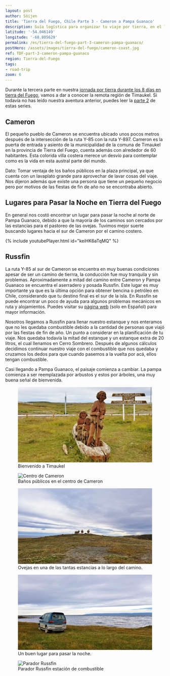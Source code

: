 ```yaml
---
layout: post
author: Sóijen
title: 'Tierra del Fuego, Chile Parte 3 - Cameron a Pampa Guanaco'
description: Guía logística para organizar tu viaje por tierra, en el lado Chileno de Tierra del Fuego. Detalles sobre la ruta entre Cameron y Pampa Guanaco.
latitude: '-54.046149'
longitude: '-68.805629'
permalink: /es/tierra-del-fuego-part-3-cameron-pampa-guanaco/
postHero: /assets/images/tierra-del-fuego/cameron-coast.jpg
ref: TDF-part-3-cameron-pampa-guanaco
region: Tierra-del-Fuego
tags:
- road-trip
zoom: 6
---
```

Durante la tercera parte en nuestra <a href="/es/tierra-del-fuego-van-overview/">jornada por tierra durante los 8 días en tierra del Fuego</a>, vamos a dar a conocer la remota región de Timaukel. Si todavía no has leído nuestra aventura anterior, puedes leer la <a href="/es/TDF-part-2-cerro-sombrero-cameron/">parte 2</a> de estas series.

<h2>Cameron</h2>
El pequeño pueblo de Cameron se encuentra ubicado unos pocos metros después de la intersección de la ruta Y-85 con la ruta Y-897. Cameron es la puerta de entrada y asiento de la municipalidad de la comuna de Timaukel en la provincia de Tierra del Fuego, cuenta además con alrededor de 60 habitantes. Esta colorida villa costera merece un desvío para contemplar como es la vida en esta austral parte del mundo.

<i class="fa fa-info-circle" style="color:#FFB300"></i> Dato: Tomar ventaja de los baños públicos en la plaza principal, ya que cuenta con un lavaplato grande para aprovechar de lavar cosas del viaje. Nos dijeron además que existe una persona que tiene un pequeño negocio pero por motivos de las fiestas de fin de año no se encontraba abierto.

<h2>Lugares para Pasar la Noche en Tierra del Fuego</h2>
En general nos costó encontrar un lugar para pasar la noche al norte de Pampa Guanaco, debido a que la mayoría de los caminos son cercados por las estancias para el pastoreo de las ovejas. Tuvimos mejor suerte buscando lugares hacia el sur de Cameron por el camino costero.

{% include youtubePlayer.html id="keiHK6aTqMQ" %}

<h2> Russfin </h2>
La ruta Y-85 al sur de Cameron se encuentra en muy buenas condiciones apesar de ser un camino de tierrra, la conducción fue muy tranquila y sin problemas. Aproximadamente a mitad del camino entre Cameron y Pampa Guanaco se encuentra el aserradero y posada Russfin. Este lugar es muy importante ya que es la última opción para obtener bencina o petróleo en Chile, considerando que tu destino final es el sur de la isla. En Russfin se puede encontrar un poco de ayuda para algunos problemas mecánicos en ruta y alojamientos. Puedes visitar su  <a href="https://www.paradorrussfin.cl/" target="_blank">página web</a> (solo en Español) para mayor información.

Nosotros llegamos a Russfin para llenar nuestro estanque y nos enteramos que no les quedaba combustible debido a la cantidad de personas que viajó por las fiestas de fin de año. Un punto a considerar en la planificación de tu viaje. Nos quedaba todavía la mitad del estanque y un estanque extra de 20 litros, el cual llenamos en Cerro Sombrero. Después de algunos cálculos decidimos continuar nuestro viaje con el combustible que nos quedaba y cruzamos los dedos para que cuando pasemos a la vuelta por acá, ellos tengan combustible.

Casi llegando a Pampa Guanaco, el paisaje comienza a cambiar. La pampa comienza a ser reemplazada por arbustos y estos por árboles, una muy buena señal de bienvenida.

<figure class="figure">
  <img class="image" src="/assets/images/tierra-del-fuego/bienvenido-timaukel.jpg"
      alt="Bienvenido a Timaukel">
     <figcaption class="img-caption">Bienvenido a Timaukel</figcaption>
</figure>
<figure class="figure">
  <img class="image" src="/assets/images/tierra-del-fuego/cameron-center.jpg"
      alt="Centro de Cameron">
     <figcaption class="img-caption">Baños públicos en el centro de Cameron</figcaption>
</figure>
<figure class="figure">
  <img class="image" src="/assets/images/tierra-del-fuego/obejas.jpg"
      alt="Ovejas Tierra del Fuego">
     <figcaption class="img-caption">Ovejas en una de las tantas estancias a lo largo del camino.</figcaption>
</figure>
<figure class="figure">
  <img class="image" src="/assets/images/tierra-del-fuego/cameron-camp.jpg"
      alt="La vida en un Van Cameron Chile">
     <figcaption class="img-caption">Un buen lugar para pasar la noche.</figcaption>
</figure>
<figure class="figure">
  <img class="image" src="/assets/images/tierra-del-fuego/russfin.jpg"
      alt="Parador Russfin ">
     <figcaption class="img-caption">Parador Russfin estación de combustible</figcaption>
</figure>
